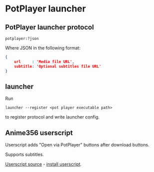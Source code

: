 # PotPlayer launcher

## PotPlayer launcher protocol

```url
potplayer:?json
```

Where JSON in the following format:
```json
{
	url     : 'Media file URL',
	subtitle: 'Optional subtitles file URL'
}
```

## launcher

Run
```shell
launcher --register <pot player executable path>
```
to register protocol and write launcher config.

## Anime356 userscript

Userscript adds "Open via PotPlayer" buttons after download buttons.

Supports subtitles.

[Userscript source](userscripts/anime365.user.js) - [install userscript](https://raw.githubusercontent.com/Zekfad/potplayer_launcher/master/userscripts/anime365.user.js).
